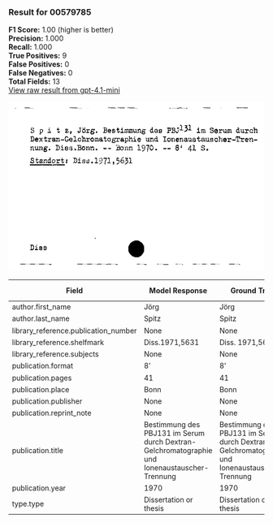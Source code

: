 ### Result for 00579785
**F1 Score:** 1.00 (higher is better)<br>**Precision:** 1.000<br>**Recall:** 1.000<br>**True Positives:** 9<br>**False Positives:** 0<br>**False Negatives:** 0<br>**Total Fields:** 13<br>[View raw result from gpt-4.1-mini](https://github.com/RISE-UNIBAS/humanities_data_benchmark/blob/main/results/2025-09-02/T0161/request_T0161_00579785.json)

<img src="https://github.com/RISE-UNIBAS/humanities_data_benchmark/blob/main/benchmarks/zettelkatalog/images/00579785.jpg?raw=true" alt="00579785" width="600px">

| Field | Model Response | Ground Truth | Fuzzy Score | Match |
|-------|----------------|--------------|-------------|-------|
| author.first_name | Jörg | Jörg | 1.000 | ✅ |
| author.last_name | Spitz | Spitz | 1.000 | ✅ |
| library_reference.publication_number | None | None | 1.000 | ✅ |
| library_reference.shelfmark | Diss.1971,5631 | Diss. 1971,5631 | 0.966 | ✅ |
| library_reference.subjects | None | None | 1.000 | ✅ |
| publication.format | 8' | 8' | 1.000 | ✅ |
| publication.pages | 41 | 41 | 1.000 | ✅ |
| publication.place | Bonn | Bonn | 1.000 | ✅ |
| publication.publisher | None | None | 1.000 | ✅ |
| publication.reprint_note | None | None | 1.000 | ✅ |
| publication.title | Bestimmung des PBJ131 im Serum durch Dextran-Gelchromatographie und Ionenaustauscher-Trennung | Bestimmung des PBJ131 im Serum durch Dextran-Gelchromatographie und Ionenaustauscher-Trennung | 1.000 | ✅ |
| publication.year | 1970 | 1970 | 1.000 | ✅ |
| type.type | Dissertation or thesis | Dissertation or thesis | 1.000 | ✅ |
